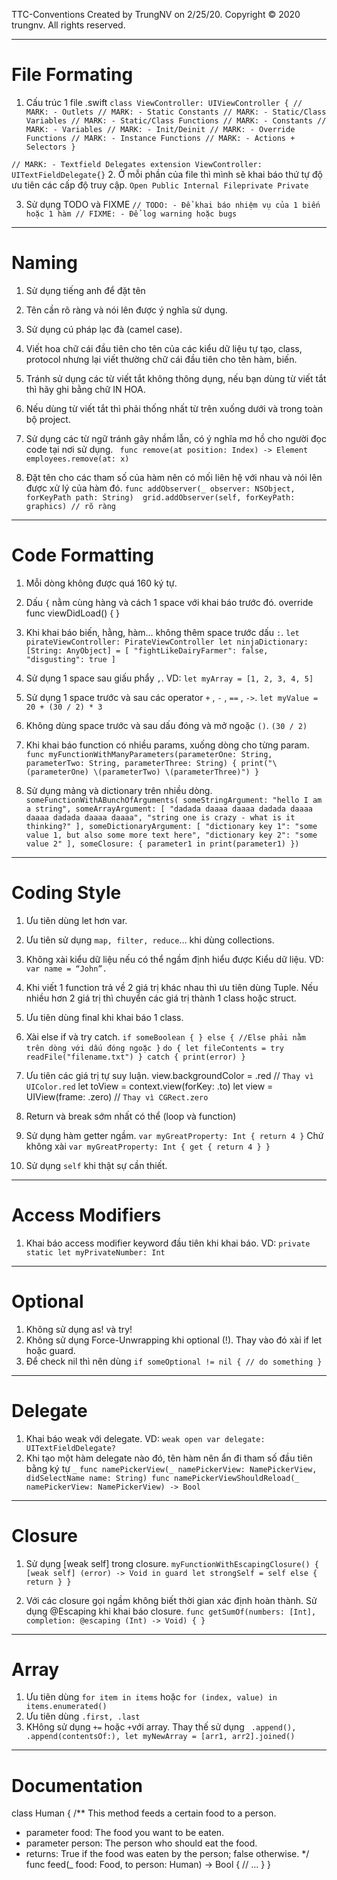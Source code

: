  TTC-Conventions
 Created by TrungNV on 2/25/20.
 Copyright © 2020 trungnv. All rights reserved.
 
 ---------------------------------------------------------
 # File Formating
 1. Cấu trúc 1 file .swift
 `
 class ViewController: UIViewController {
  // MARK: - Outlets
 // MARK: - Static Constants
 // MARK: - Static/Class Variables
 // MARK: - Static/Class Functions
 // MARK: - Constants
 // MARK: - Variables
 // MARK: - Init/Deinit
 // MARK: - Override Functions
 // MARK: - Instance Functions
 // MARK: - Actions + Selectors
 }
 `
 
 `
 // MARK: - Textfield Delegates
 extension ViewController: UITextFieldDelegate{}
 `
 2. Ở mỗi phần của file thì mình sẽ khai báo thứ tự độ ưu tiên các cấp độ truy cập.
 `
 Open
 Public
 Internal
 Fileprivate
 Private
 `
 
 3. Sử dụng TODO và FIXME
 `
 // TODO: - Để khai báo nhiệm vụ của 1 biến hoặc 1 hàm
 // FIXME: - Để log warning hoặc bugs
 `

---------------------------------------------------------
# Naming
1. Sử dụng tiếng anh để đặt tên
2. Tên cần rõ ràng và nói lên được ý nghĩa sử dụng.
3. Sử dụng cú pháp lạc đà (camel case).
4.  Viết hoa chữ cái đầu tiên cho tên của các kiểu dữ liệu tự tạo, class, protocol nhưng lại viết thường chữ cái đầu tiên cho tên hàm, biến.
5. Tránh sử dụng các từ viết tắt không thông dụng, nếu bạn dùng từ viết tắt thì hãy ghi bằng chữ IN HOA.
6. Nếu dùng từ viết tắt thì phải thống nhất từ trên xuống dưới và trong toàn bộ project.
7. Sử dụng các từ ngữ tránh gây nhầm lẫn, có ý nghĩa mơ hồ cho người đọc code tại nơi sử dụng. 
        ` 
        func remove(at position: Index) -> Element 
       employees.remove(at: x)
       `
    
8.  Đặt tên cho các tham số của hàm nên có mối liên hệ với nhau và nói lên được xử lý của hàm đó.
    `
    func addObserver(_ observer: NSObject, forKeyPath path: String) 
        grid.addObserver(self, forKeyPath: graphics) // rõ ràng
        `

---------------------------------------------------------
# Code Formatting
1. Mỗi dòng không được quá 160 ký tự.
2. Dấu `{` nằm cùng hàng và cách 1 space với khai báo trước đó. 
override func viewDidLoad() {
}

3. Khi khai báo biến, hằng, hàm… không thêm space trước dấu `:`. 
        `
        let pirateViewController: PirateViewController
        let ninjaDictionary: [String: AnyObject] = [
        "fightLikeDairyFarmer": false,
        "disgusting": true
        ]
        `

4. Sử dụng 1 space sau giấu phẩy  `,`. VD:
`
let myArray = [1, 2, 3, 4, 5]
`

5. Sử dụng 1 space trước và sau các operator `+` , `-` ,  `==` , `->`.
`
let myValue = 20 + (30 / 2) * 3
`

6. Không dùng space trước và sau dấu đóng và mở ngoặc `()`.
`
(30 / 2)
`

7. Khi khai báo function có nhiều params, xuống dòng cho từng param.
`
func myFunctionWithManyParameters(parameterOne: String,
                                                                    parameterTwo: String,
                                                                    parameterThree: String) {
                        print("\(parameterOne) \(parameterTwo) \(parameterThree)")
}
`

8. Sử dụng mảng và dictionary trên nhiều dòng.
`
someFunctionWithABunchOfArguments(
                                                someStringArgument: "hello I am a string",
                                                someArrayArgument: [
                                                            "dadada daaaa daaaa dadada daaaa daaaa dadada daaaa daaaa",
                                                            "string one is crazy - what is it thinking?"
                                                            ],
                                                someDictionaryArgument: [
                                                            "dictionary key 1": "some value 1, but also some more text here",
                                                            "dictionary key 2": "some value 2"
                                                            ],
                                                someClosure: { parameter1 in
                                                    print(parameter1)
                                                    })
`

---------------------------------------------------------
# Coding Style
1. Ưu tiên dùng let hơn var.
2. Ưu tiên sử dụng ` map, filter, reduce `… khi dùng collections.
3. Không xài kiểu dữ liệu nếu có thể ngầm định hiểu được Kiểu dữ liệu. VD: ` var name = “John”. `
4. Khi viết 1 function trả về 2 giá trị khác nhau thì ưu tiên dùng Tuple. Nếu nhiều hơn 2 giá trị thì chuyển các giá trị thành 1 class hoặc struct.
5. Ưu tiên dùng final khi khai báo 1 class.
6. Xài else if và try catch.
`
if someBoolean {
} else { //Else phải nằm trên dòng với dấu đóng ngoặc
}
`
`
do {
let fileContents = try readFile("filename.txt")
} catch {
print(error)
}
`

7. Ưu tiên các giá trị tự suy luận.
view.backgroundColor = .red  // `Thay vì UIColor.red`
let toView = context.view(forKey: .to)
let view = UIView(frame: .zero) // `Thay vì CGRect.zero`

8. Return và break sớm nhất có thể (loop và function)
9. Sử dụng hàm getter ngầm.
`
var myGreatProperty: Int {
return 4
}
`
Chứ không xài
`
var myGreatProperty: Int {
    get {
        return 4
        }
}
`

10. Sử dụng `self` khi thật sự cần thiết.

---------------------------------------------------------
# Access Modifiers
1. Khai báo access modifier keyword đầu tiên khi khai báo. VD: ` private static let myPrivateNumber: Int `

---------------------------------------------------------
# Optional
1. Không sử dụng as! và try!
2. Không sử dụng Force-Unwrapping khi optional (!). Thay vào đó xài if let hoặc guard.
3. Để check nil thì nên dùng 
`
if someOptional != nil {
// do something
}
`

---------------------------------------------------------
# Delegate
1. Khai báo weak với delegate. VD: ` weak open var delegate: UITextFieldDelegate?  `
2. Khi tạo một hàm delegate nào đó, tên hàm nên ẩn đi tham số đầu tiên bằng ký tự `_`
`
func namePickerView(_ namePickerView: NamePickerView, didSelectName name: String)
func namePickerViewShouldReload(_ namePickerView: NamePickerView) -> Bool
`

---------------------------------------------------------
# Closure
1. Sử dụng [weak self] trong closure.
`
myFunctionWithEscapingClosure() { [weak self] (error) -> Void in
    guard let strongSelf = self else {
        return
        }
}
`

2. Với các closure gọi ngầm không biết thời gian xác định hoàn thành. Sử dụng @Escaping khi khai báo closure.
`
func getSumOf(numbers: [Int], completion: @escaping (Int) -> Void) {
}
`

---------------------------------------------------------
# Array
1. Ưu tiên dùng `for item in items` hoặc ` for (index, value) in items.enumerated() `
2. Ưu tiên dùng  `.first, .last `
3. KHông sử dụng ` += ` hoặc ` + `với array. Thay thế sử dụng ` .append(), .append(contentsOf:), let myNewArray = [arr1, arr2].joined()`

---------------------------------------------------------
# Documentation

class Human {
/**
This method feeds a certain food to a person.

- parameter food: The food you want to be eaten.
- parameter person: The person who should eat the food.
- returns: True if the food was eaten by the person; false otherwise.
*/
func feed(_ food: Food, to person: Human) -> Bool {
// ...
}
}



